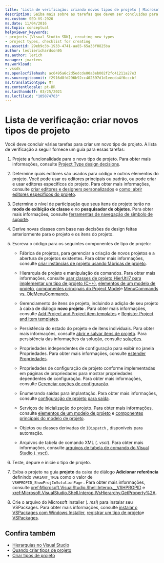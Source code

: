 ```yaml
---
title: 'Lista de verificação: criando novos tipos de projeto | Microsoft Docs'
description: Saiba mais sobre as tarefas que devem ser concluídas para criar e exibir um novo tipo de projeto no Visual Studio.
ms.custom: SEO-VS-2020
ms.date: 11/04/2016
ms.topic: conceptual
helpviewer_keywords:
- projects [Visual Studio SDK], creating new types
- project types, checklist for creating
ms.assetid: 29eb9c3b-1933-4741-aa85-65a33f0825ba
author: leslierichardson95
ms.author: lerich
manager: jmartens
ms.workload:
- vssdk
ms.openlocfilehash: ac6495a6c2d5edcde00a3eb002f2fc41211a27e3
ms.sourcegitcommit: f2916d8fd296b92cc402597d1d1eecda4f6cccbf
ms.translationtype: MT
ms.contentlocale: pt-BR
ms.lasthandoff: 03/25/2021
ms.locfileid: "105074763"
---
```

# <a name="checklist-create-new-project-types"></a>Lista de verificação: criar novos tipos de projeto
Você deve concluir várias tarefas para criar um novo tipo de projeto. A lista de verificação a seguir fornece um guia para essas tarefas:

1. Projete a funcionalidade para o novo tipo de projeto. Para obter mais informações, consulte [Project Type design decisions](../../extensibility/internals/project-type-design-decisions.md).

2. Determine quais editores são usados para código e outros elementos do projeto. Você pode usar os editores principais ou padrão, ou pode criar e usar editores específicos do projeto. Para obter mais informações, consulte [criar editores e designers personalizados](../../extensibility/creating-custom-editors-and-designers.md) e [como: abrir editores específicos do projeto](../../extensibility/how-to-open-project-specific-editors.md).

3. Determine o nível de participação que seus itens de projeto terão no **modo de exibição de classe** e no **pesquisador de objetos**. Para obter mais informações, consulte [ferramentas de navegação de símbolo de suporte](../../extensibility/internals/supporting-symbol-browsing-tools.md).

4. Derive novas classes com base nas decisões de design feitas anteriormente para o projeto e os itens do projeto.

5. Escreva o código para os seguintes componentes de tipo de projeto:

    - Fábrica de projetos, para gerenciar a criação de novos projetos e a abertura de projetos existentes. Para obter mais informações, consulte [criar instâncias de projeto usando fábricas de projeto](../../extensibility/internals/creating-project-instances-by-using-project-factories.md).

    - Hierarquia de projeto e manipulação de comandos. Para obter mais informações, consulte [usar classes de projeto HierUtil7 para implementar um tipo de projeto (C++)](/previous-versions/bb166212(v=vs.100)), [elementos de um modelo de projeto](../../extensibility/internals/elements-of-a-project-model.md), [componentes principais do Project Model](../../extensibility/internals/project-model-core-components.md)e [MenuCommands vs. OleMenuCommands](/previous-versions/visualstudio/visual-studio-2015/misc/menucommands-vs-olemenucommands?preserve-view=true&view=vs-2015).

    - Gerenciamento de itens de projeto, incluindo a adição de seu projeto à caixa de diálogo **novo projeto** . Para obter mais informações, consulte [Add Project and Project item templates](../../extensibility/internals/adding-project-and-project-item-templates.md) e [Register Project and item templates](../../extensibility/internals/registering-project-and-item-templates.md).

    - Persistência do estado do projeto e de itens individuais. Para obter mais informações, consulte [abrir e salvar itens de projeto](../../extensibility/internals/opening-and-saving-project-items.md). Para persistência das informações da solução, consulte [soluções](../../extensibility/internals/solutions-overview.md).

    - Propriedades independentes de configuração para exibir no janela Propriedades. Para obter mais informações, consulte [estender Propriedades](../../extensibility/internals/extending-properties.md).

    - Propriedades de configuração de projeto conforme implementadas em páginas de propriedades para mostrar propriedades dependentes de configuração. Para obter mais informações, consulte [Gerenciar opções de configuração](../../extensibility/internals/managing-configuration-options.md).

    - Enumerando saídas para implantação. Para obter mais informações, consulte [configuração de projeto para saída](../../extensibility/internals/project-configuration-for-output.md).

    - Serviços de inicialização do projeto. Para obter mais informações, consulte [elementos de um modelo de projeto](../../extensibility/internals/elements-of-a-project-model.md) e [componentes principais do modelo de projeto](../../extensibility/internals/project-model-core-components.md).

    - Objetos ou classes derivadas de `IDispatch` , disponíveis para automação.

    - Arquivos de tabela de comando XML (*. vsct*). Para obter mais informações, consulte [arquivos de tabela de comando do Visual Studio (. vsct)](../../extensibility/internals/visual-studio-command-table-dot-vsct-files.md).

6. Teste, depure e inicie o tipo de projeto.

7. Exiba o projeto na guia **projeto** da caixa de diálogo **Adicionar referência** definindo `VARIANT_TRUE` como o valor de `VSHPROPID_ShowProjInSolutionPage` . Para obter mais informações, consulte <xref:Microsoft.VisualStudio.Shell.Interop.__VSHPROPID> e <xref:Microsoft.VisualStudio.Shell.Interop.IVsHierarchy.GetProperty%2A>.

8. Crie o arquivo do Microsoft Installer (*. msi*) para instalar seu VSPackages. Para obter mais informações, consulte [instalar o VSPackages com Windows Installer](../../extensibility/internals/installing-vspackages-with-windows-installer.md), [registrar um tipo de projeto](../../extensibility/internals/registering-a-project-type.md)e [VSPackages](../../extensibility/internals/vspackages.md).

## <a name="see-also"></a>Confira também
- [Hierarquias no Visual Studio](../../extensibility/internals/hierarchies-in-visual-studio.md)
- [Quando criar tipos de projeto](../../extensibility/internals/when-to-create-project-types.md)
- [Criar tipos de projeto](../../extensibility/internals/creating-project-types.md)